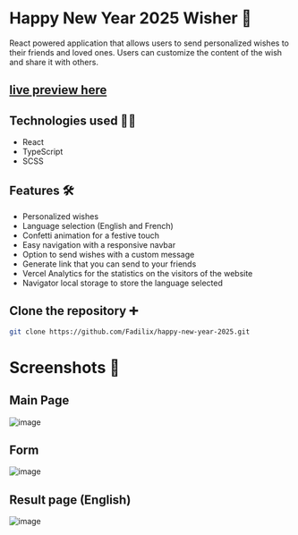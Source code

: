 # Happy New Year 2025 Wisher 🎊
React powered application that allows users to send personalized wishes to their friends and loved ones. Users can customize the content of the wish and share it with others.
## [live preview here](https://happy-new-2025.vercel.app/)

## Technologies used 👨‍💻
- React
- TypeScript
- SCSS

## Features 🛠️

- Personalized wishes
- Language selection (English and French)
- Confetti animation for a festive touch
- Easy navigation with a responsive navbar
- Option to send wishes with a custom message
- Generate link that you can send to your friends
- Vercel Analytics for the statistics on the visitors of the website
- Navigator local storage to store the language selected

## Clone the repository ➕
```bash
git clone https://github.com/Fadilix/happy-new-year-2025.git
```

# Screenshots 🌊
## Main Page
![image](https://github.com/user-attachments/assets/611c77e2-53e6-45d1-8aa4-c64afbdf61fe)

## Form
![image](https://github.com/user-attachments/assets/c056c6e5-e5c1-4ccf-9884-3672da4d4d3c)

## Result page (English)
![image](https://github.com/user-attachments/assets/ceaab019-ca73-428e-91ba-fbf349d04028)
